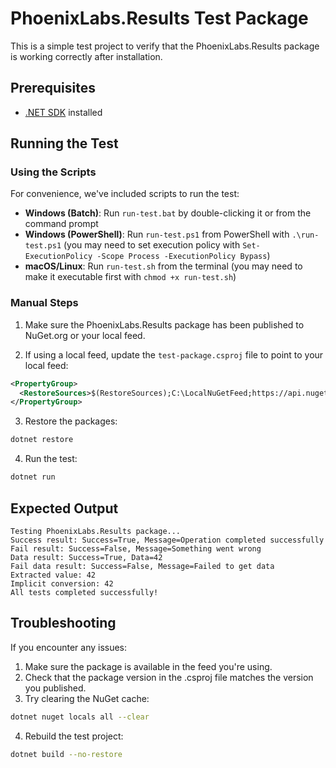 # PhoenixLabs.Results Test Package

This is a simple test project to verify that the PhoenixLabs.Results package is working correctly after installation.

## Prerequisites

- [.NET SDK](https://dotnet.microsoft.com/download) installed

## Running the Test

### Using the Scripts

For convenience, we've included scripts to run the test:

- **Windows (Batch)**: Run `run-test.bat` by double-clicking it or from the command prompt
- **Windows (PowerShell)**: Run `run-test.ps1` from PowerShell with `.\run-test.ps1` (you may need to set execution policy with `Set-ExecutionPolicy -Scope Process -ExecutionPolicy Bypass`)
- **macOS/Linux**: Run `run-test.sh` from the terminal (you may need to make it executable first with `chmod +x run-test.sh`)

### Manual Steps

1. Make sure the PhoenixLabs.Results package has been published to NuGet.org or your local feed.

2. If using a local feed, update the `test-package.csproj` file to point to your local feed:

```xml
<PropertyGroup>
  <RestoreSources>$(RestoreSources);C:\LocalNuGetFeed;https://api.nuget.org/v3/index.json</RestoreSources>
</PropertyGroup>
```

3. Restore the packages:

```bash
dotnet restore
```

4. Run the test:

```bash
dotnet run
```

## Expected Output

```
Testing PhoenixLabs.Results package...
Success result: Success=True, Message=Operation completed successfully
Fail result: Success=False, Message=Something went wrong
Data result: Success=True, Data=42
Fail data result: Success=False, Message=Failed to get data
Extracted value: 42
Implicit conversion: 42
All tests completed successfully!
```

## Troubleshooting

If you encounter any issues:

1. Make sure the package is available in the feed you're using.
2. Check that the package version in the .csproj file matches the version you published.
3. Try clearing the NuGet cache:

```bash
dotnet nuget locals all --clear
```

4. Rebuild the test project:

```bash
dotnet build --no-restore
```

